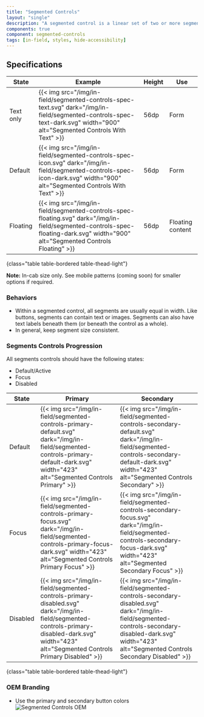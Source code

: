 ```yaml
---
title: "Segmented Controls"
layout: "single"
description: "A segmented control is a linear set of two or more segments, each of which functions as a button."
components: true
component: segmented-controls
tags: [in-field, styles, hide-accessibility]
---
```


## Specifications

<!-- prettier-ignore-start -->
| State     | Example                                                                                           | Height | Use |
| --------- | ------------------------------------------------------------------------------------------------- |--------|--------|
| Text only | {{< img src="/img/in-field/segmented-controls-spec-text.svg" dark="/img/in-field/segmented-controls-spec-text-dark.svg" width="900" alt="Segmented Controls With Text" >}}   | 56dp   | Form  |
| Default   |  {{< img src="/img/in-field/segmented-controls-spec-icon.svg" dark="/img/in-field/segmented-controls-spec-icon-dark.svg" width="900" alt="Segmented Controls With Text" >}}   | 56dp   | Form  |
| Floating  | {{< img src="/img/in-field/segmented-controls-spec-floating.svg" dark="/img/in-field/segmented-controls-spec-floating-dark.svg" width="900" alt="Segmented Controls Floating" >}}   | 56dp   | Floating content  |
{class="table table-bordered table-thead-light"}
<!-- prettier-ignore-end -->

**Note:** In-cab size only. See mobile patterns (coming soon) for smaller options if required.

### Behaviors

- Within a segmented control, all segments are usually equal in width. Like buttons, segments can contain text or images. Segments can also have text labels beneath them (or beneath the control as a whole).
- In general, keep segment size consistent.

### Segments Controls Progression

All segments controls should have the following states:

- Default/Active
- Focus
- Disabled

<!-- prettier-ignore-start -->
| State  | Primary                                                                                           | Secondary |
| ------ | ------------------------------------------------------------------------------------------------- |--------|
| Default  | {{< img src="/img/in-field/segmented-controls-primary-default.svg" dark="/img/in-field/segmented-controls-primary-default-dark.svg" width="423" alt="Segmented Controls Primary" >}}   | {{< img src="/img/in-field/segmented-controls-secondary-default.svg" dark="/img/in-field/segmented-controls-secondary-default-dark.svg" width="423" alt="Segmented Controls Secondary" >}}  |
| Focus | {{< img src="/img/in-field/segmented-controls-primary-focus.svg" dark="/img/in-field/segmented-controls-primary-focus-dark.svg" width="423" alt="Segmented Controls Primary Focus" >}}   | {{< img src="/img/in-field/segmented-controls-secondary-focus.svg" dark="/img/in-field/segmented-controls-secondary-focus-dark.svg" width="423" alt="Segmented Secondary Focus" >}}   |
| Disabled  | {{< img src="/img/in-field/segmented-controls-primary-disabled.svg" dark="/img/in-field/segmented-controls-primary-disabled-dark.svg" width="423" alt="Segmented Controls Primary Disabled" >}}   | {{< img src="/img/in-field/segmented-controls-secondary-disabled.svg" dark="/img/in-field/segmented-controls-secondary-disabled-dark.svg" width="423" alt="Segmented Controls Secondary Disabled" >}}   |
{class="table table-bordered table-thead-light"}
<!-- prettier-ignore-end -->

### OEM Branding

- Use the primary and secondary button colors
  ![Segmented Controls OEM](/img/in-field/segmented-controls-oem.png)
